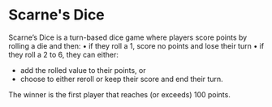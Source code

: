 # Scarne's Dice
Scarne’s Dice is a turn-based dice game where players score points by
rolling a die and then:
• if they roll a 1, score no points and lose their turn
• if they roll a 2 to 6, they can either:
- add the rolled value to their points, or
- choose to either reroll or keep their score and end their turn. 

The winner is the first player that reaches (or exceeds) 100 points.
